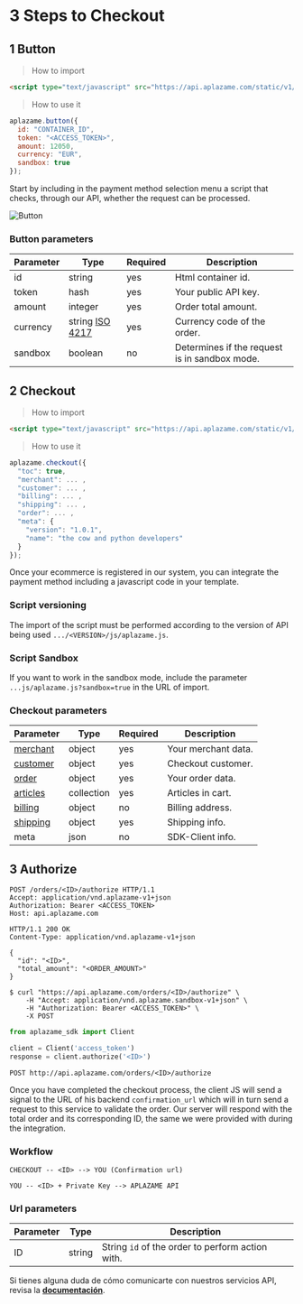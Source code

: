 # 3 Steps to Checkout

## 1 Button

> How to import

```html
<script type="text/javascript" src="https://api.aplazame.com/static/v1/js/button.js"></script>
```

> How to use it

```javascript
aplazame.button({
  id: "CONTAINER_ID",
  token: "<ACCESS_TOKEN>",
  amount: 12050,
  currency: "EUR",
  sandbox: true
});
```

Start by including in the payment method selection menu a script that checks, through our API, whether the request can be processed.


![Button](https://aplazame.com/static/img/docs/button.png)

### Button parameters

Parameter | Type | Required | Description
--------- | ---- | -------- | -----------
id | string | yes | Html container id.
token | hash | yes | Your public API key.
amount | integer | yes | Order total amount.
currency | string [ISO 4217](http://es.wikipedia.org/wiki/ISO_4217) | yes | Currency code of the order.
sandbox | boolean | no | Determines if the request is in sandbox mode.

## 2 Checkout

> How to import

```html
<script type="text/javascript" src="https://api.aplazame.com/static/v1/js/aplazame.js"></script>
```

> How to use it

```javascript
aplazame.checkout({
  "toc": true,
  "merchant": ... ,
  "customer": ... ,
  "billing": ... ,
  "shipping": ... ,
  "order": ... ,
  "meta": {
    "version": "1.0.1",
    "name": "the cow and python developers"
  }
});
```

Once your ecommerce is registered in our system, you can integrate the payment method including a javascript code in your template.

### Script versioning

The import of the script must be performed according to the version of API being used `.../<VERSION>/js/aplazame.js`.


### Script Sandbox

If you want to work in the sandbox mode, include the parameter `...js/aplazame.js?sandbox=true` in the URL of import.

### Checkout parameters

Parameter | Type | Required | Description
--------- | ---- | -------- | -----------
[merchant](#merchant) | object | yes | Your merchant data.
[customer](#customer) | object | yes | Checkout customer.
[order](#order) | object | yes | Your order data.
[articles](#article) | collection | yes | Articles in cart.
[billing](#billing-address) | object | no | Billing address.
[shipping](#shipping-info) | object | yes | Shipping info.
meta | json | no | SDK-Client info.


## 3 Authorize

```http
POST /orders/<ID>/authorize HTTP/1.1
Accept: application/vnd.aplazame-v1+json
Authorization: Bearer <ACCESS_TOKEN>
Host: api.aplazame.com
```

```http
HTTP/1.1 200 OK
Content-Type: application/vnd.aplazame-v1+json

{
  "id": "<ID>",
  "total_amount": "<ORDER_AMOUNT>"
}
```

```shell
$ curl "https://api.aplazame.com/orders/<ID>/authorize" \
    -H "Accept: application/vnd.aplazame.sandbox-v1+json" \
    -H "Authorization: Bearer <ACCESS_TOKEN>" \
    -X POST
```

```python
from aplazame_sdk import Client

client = Client('access_token')
response = client.authorize('<ID>')
```

`POST http://api.aplazame.com/orders/<ID>/authorize`

Once you have completed the checkout process, the client JS will send a signal to the URL of his backend `confirmation_url` which will in turn send a request to this service to validate the order. Our server will respond with the total order and its corresponding ID, the same we were provided with during the integration.


### Workflow

`CHECKOUT -- <ID> --> YOU (Confirmation url)`

`YOU -- <ID> + Private Key --> APLAZAME API`


### Url parameters

Parameter | Type | Description
--------- | ---- | -----------
ID | string | String `id` of the order to perform action with.


Si tienes alguna duda de cómo comunicarte con nuestros servicios API, revisa la **[documentación](#making-requests)**.
